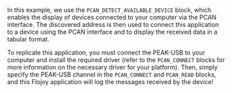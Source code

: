 In this example, we use the `PCAN_DETECT_AVAILABLE_DEVICE` block, which enables the display of devices connected to your computer via the PCAN interface. The discovered address is then used to connect this application to a device using the PCAN interface and to display the received data in a tabular format.

To replicate this application, you must connect the PEAK-USB to your computer and install the required driver (refer to the `PCAN_CONNECT` blocks for more information on the necessary driver for your platform). Then, simply specify the PEAK-USB channel in the `PCAN_CONNECT` and `PCAN_READ` blocks, and this Flojoy application will log the messages received by the device!
